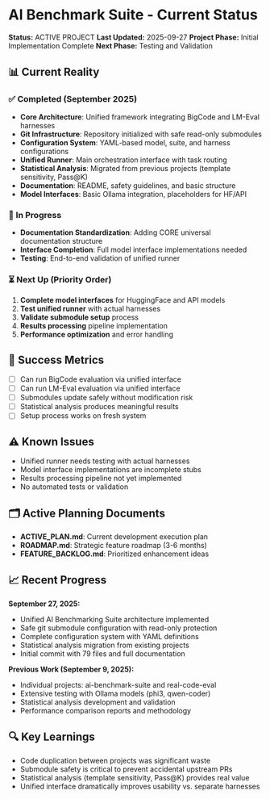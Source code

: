 # AI Benchmark Suite - Current Status
**Status:** ACTIVE PROJECT
**Last Updated:** 2025-09-27
**Project Phase:** Initial Implementation Complete
**Next Phase:** Testing and Validation

## 📊 Current Reality

### ✅ Completed (September 2025)
- **Core Architecture**: Unified framework integrating BigCode and LM-Eval harnesses
- **Git Infrastructure**: Repository initialized with safe read-only submodules
- **Configuration System**: YAML-based model, suite, and harness configurations
- **Unified Runner**: Main orchestration interface with task routing
- **Statistical Analysis**: Migrated from previous projects (template sensitivity, Pass@K)
- **Documentation**: README, safety guidelines, and basic structure
- **Model Interfaces**: Basic Ollama integration, placeholders for HF/API

### 🔄 In Progress
- **Documentation Standardization**: Adding CORE universal documentation structure
- **Interface Completion**: Full model interface implementations needed
- **Testing**: End-to-end validation of unified runner

### ⏳ Next Up (Priority Order)
1. **Complete model interfaces** for HuggingFace and API models
2. **Test unified runner** with actual harnesses
3. **Validate submodule setup** process
4. **Results processing** pipeline implementation
5. **Performance optimization** and error handling

## 🎯 Success Metrics
- [ ] Can run BigCode evaluation via unified interface
- [ ] Can run LM-Eval evaluation via unified interface
- [ ] Submodules update safely without modification risk
- [ ] Statistical analysis produces meaningful results
- [ ] Setup process works on fresh system

## ⚠️ Known Issues
- Unified runner needs testing with actual harnesses
- Model interface implementations are incomplete stubs
- Results processing pipeline not yet implemented
- No automated tests or validation

## 🗂️ Active Planning Documents
- **ACTIVE_PLAN.md**: Current development execution plan
- **ROADMAP.md**: Strategic feature roadmap (3-6 months)
- **FEATURE_BACKLOG.md**: Prioritized enhancement ideas

## 📈 Recent Progress
**September 27, 2025:**
- Unified AI Benchmarking Suite architecture implemented
- Safe git submodule configuration with read-only protection
- Complete configuration system with YAML definitions
- Statistical analysis migration from existing projects
- Initial commit with 79 files and full documentation

**Previous Work (September 9, 2025):**
- Individual projects: ai-benchmark-suite and real-code-eval
- Extensive testing with Ollama models (phi3, qwen-coder)
- Statistical analysis development and validation
- Performance comparison reports and methodology

## 🔍 Key Learnings
- Code duplication between projects was significant waste
- Submodule safety is critical to prevent accidental upstream PRs
- Statistical analysis (template sensitivity, Pass@K) provides real value
- Unified interface dramatically improves usability vs. separate harnesses